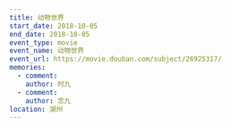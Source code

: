 ```yaml
---
title: 动物世界
start_date: 2018-10-05
end_date: 2018-10-05
event_type: movie
event_name: 动物世界
event_url: https://movie.douban.com/subject/26925317/
memories:
  - comment: 
    author: 时九
  - comment: 
    author: 念九  
location: 湖州
---
```

